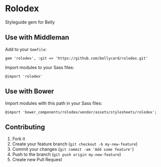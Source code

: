 # Rolodex

Styleguide gem for Belly

## Use with Middleman

Add to your `Gemfile`:

```
gem 'rolodex', :git => 'https://github.com/bellycard/rolodex.git'
```

Import modules to your Sass files:

```
@import 'rolodex'
```

## Use with Bower

Import modules with this path in your Sass files:

```
@import 'bower_components/rolodex/vendor/assets/stylesheets/rolodex';
```

## Contributing

1. Fork it
2. Create your feature branch (`git checkout -b my-new-feature`)
3. Commit your changes (`git commit -am 'Add some feature'`)
4. Push to the branch (`git push origin my-new-feature`)
5. Create new Pull Request

